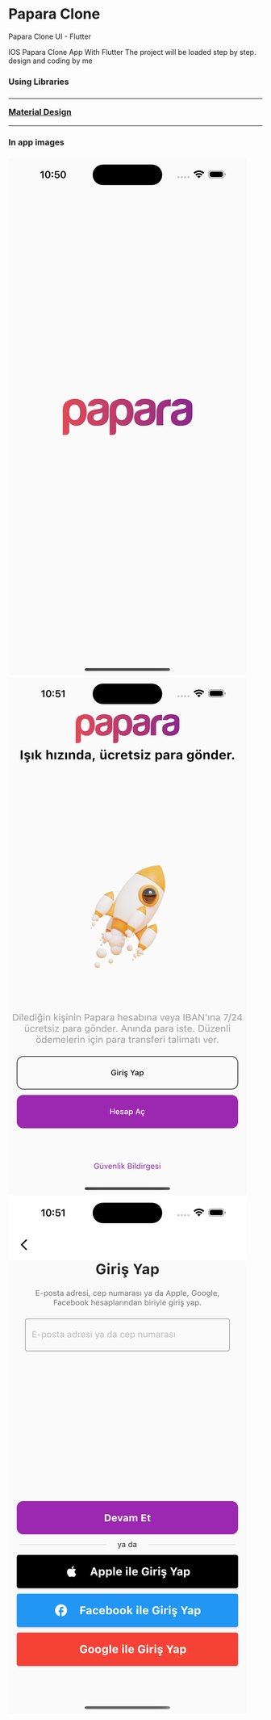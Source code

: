# Papara Clone
Papara Clone UI - Flutter

IOS Papara Clone App With Flutter
The project will be loaded step by step.
design and coding by me



<h3>Using Libraries<h3>
<hr>
  <a href="https://material.io/" target="_blank">Material Design</a>
<hr>
<div style="float:center">
  <h4> In app images </h4>
<img src="https://github.com/BUYRAK/PaparaClone/blob/master/screenshots/splash-page.png">
<img src="https://github.com/BUYRAK/PaparaClone/blob/master/screenshots/welcome-page.png">
<img src="https://github.com/BUYRAK/PaparaClone/blob/master/screenshots/login-page.png">
<div>
